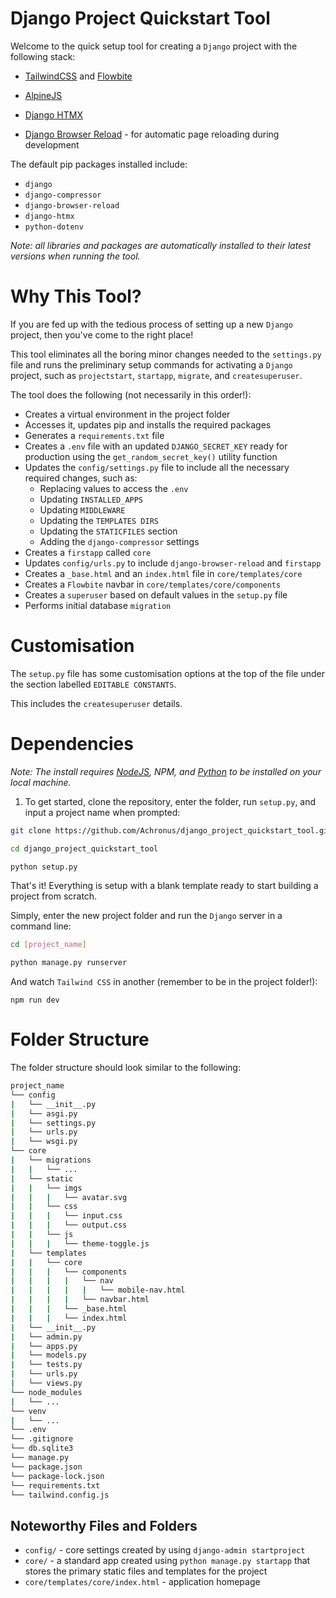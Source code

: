 # Django Project Quickstart Tool
Welcome to the quick setup tool for creating a `Django` project with the following stack:

- [TailwindCSS](https://tailwindcss.com/) and [Flowbite](https://flowbite.com/)
- [AlpineJS](https://alpinejs.dev/)

- [Django HTMX](https://github.com/adamchainz/django-htmx)
- [Django Browser Reload](https://github.com/adamchainz/django-browser-reload) - for automatic page reloading during development

The default pip packages installed include:
- `django`
- `django-compressor`
- `django-browser-reload`
- `django-htmx`
- `python-dotenv`

_Note: all libraries and packages are automatically installed to their latest versions when running the tool._


# Why This Tool?
If you are fed up with the tedious process of setting up a new `Django` project, then you've come to the right place! 

This tool eliminates all the boring minor changes needed to the `settings.py` file and runs the preliminary setup commands for activating a `Django` project, such as `projectstart`, `startapp`, `migrate`, and `createsuperuser`.

The tool does the following (not necessarily in this order!):
- Creates a virtual environment in the project folder
- Accesses it, updates pip and installs the required packages
- Generates a `requirements.txt` file
- Creates a `.env` file with an updated `DJANGO_SECRET_KEY` ready for production using the `get_random_secret_key()` utility function
- Updates the `config/settings.py` file to include all the necessary required changes, such as:
  - Replacing values to access the `.env`
  - Updating `INSTALLED_APPS`
  - Updating `MIDDLEWARE`
  - Updating the `TEMPLATES DIRS`
  - Updating the `STATICFILES` section
  - Adding the `django-compressor` settings
- Creates a `firstapp` called `core`
- Updates `config/urls.py` to include `django-browser-reload` and `firstapp`
- Creates a `_base.html` and an `index.html` file in `core/templates/core`
- Creates a `Flowbite` navbar in `core/templates/core/components`
- Creates a `superuser` based on default values in the `setup.py` file
- Performs initial database `migration`


# Customisation
The `setup.py` file has some customisation options at the top of the file under the section labelled `EDITABLE CONSTANTS`.

This includes the `createsuperuser` details.


# Dependencies
_Note: The install requires [NodeJS](https://nodejs.org/en), NPM, and [Python](https://www.python.org/downloads/) to be installed on your local machine._

1. To get started, clone the repository, enter the folder, run `setup.py`, and input a project name when prompted:
```bash
git clone https://github.com/Achronus/django_project_quickstart_tool.git
```

```bash
cd django_project_quickstart_tool
```

```bash
python setup.py
```

That's it! Everything is setup with a blank template ready to start building a project from scratch.


Simply, enter the new project folder and run the `Django` server in a command line:
```bash
cd [project_name]
```

```bash
python manage.py runserver
```

And watch `Tailwind CSS` in another (remember to be in the project folder!):
```
npm run dev
```


# Folder Structure
The folder structure should look similar to the following:
```bash
project_name
└── config
|   └── __init__.py
|   └── asgi.py
|   └── settings.py
|   └── urls.py
|   └── wsgi.py
└── core
|   └── migrations
|   |   └── ...
|   └── static
|   |   └── imgs
|   |   |   └── avatar.svg
|   |   └── css
|   |   |   └── input.css
|   |   |   └── output.css
|   |   └── js
|   |   |   └── theme-toggle.js
|   └── templates
|   |   └── core
|   |   |   └── components
|   |   |   |   └── nav
|   |   |   |   |   └── mobile-nav.html
|   |   |   |   └── navbar.html
|   |   |   └── _base.html
|   |   |   └── index.html
|   └── __init__.py
|   └── admin.py
|   └── apps.py
|   └── models.py
|   └── tests.py
|   └── urls.py
|   └── views.py
└── node_modules
|   └── ...
└── venv
|   └── ...
└── .env
└── .gitignore
└── db.sqlite3
└── manage.py
└── package.json
└── package-lock.json
└── requirements.txt
└── tailwind.config.js
```

## Noteworthy Files and Folders
- `config/` - core settings created by using `django-admin startproject`
- `core/` - a standard app created using `python manage.py startapp` that stores the primary static files and templates for the project
- `core/templates/core/index.html` - application homepage
